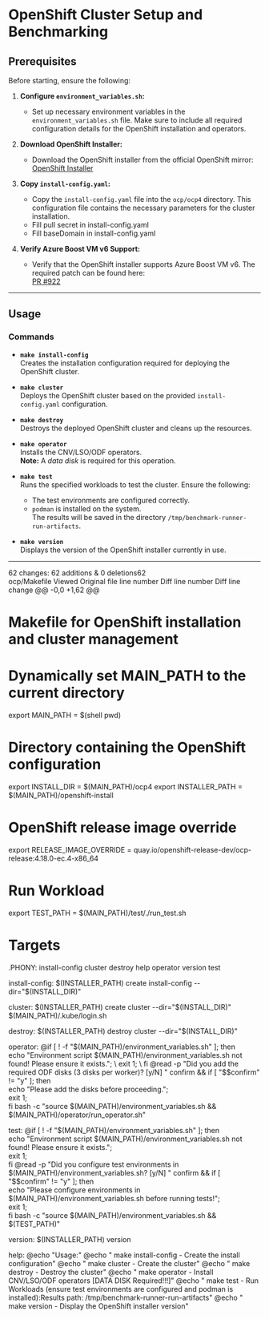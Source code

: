 # OpenShift Cluster Setup and Benchmarking

## Prerequisites

Before starting, ensure the following:

1. **Configure `environment_variables.sh`:**
   - Set up necessary environment variables in the `environment_variables.sh` file. Make sure to include all required configuration details for the OpenShift installation and operators.

2. **Download OpenShift Installer:**
   - Download the OpenShift installer from the official OpenShift mirror:  
     [OpenShift Installer](https://mirror.openshift.com/pub/openshift-v4/)

3. **Copy `install-config.yaml`:**
   - Copy the `install-config.yaml` file into the `ocp/ocp4` directory. This configuration file contains the necessary parameters for the cluster installation.
   - Fill pull secret in install-config.yaml
   - Fill baseDomain in install-config.yaml

4. **Verify Azure Boost VM v6 Support:**
   - Verify that the OpenShift installer supports Azure Boost VM v6. The required patch can be found here:  
     [PR #922](https://github.com/openshift/installer/pull/922)

---

## Usage

### Commands

- **`make install-config`**  
  Creates the installation configuration required for deploying the OpenShift cluster.

- **`make cluster`**  
  Deploys the OpenShift cluster based on the provided `install-config.yaml` configuration.

- **`make destroy`**  
  Destroys the deployed OpenShift cluster and cleans up the resources.

- **`make operator`**  
  Installs the CNV/LSO/ODF operators.  
  **Note:** A *data disk* is required for this operation.

- **`make test`**  
  Runs the specified workloads to test the cluster. Ensure the following:
  - The test environments are configured correctly.
  - `podman` is installed on the system.  
  The results will be saved in the directory `/tmp/benchmark-runner-run-artifacts`.

- **`make version`**  
  Displays the version of the OpenShift installer currently in use.

---
 62 changes: 62 additions & 0 deletions62  
ocp/Makefile
Viewed
Original file line number	Diff line number	Diff line change
@@ -0,0 +1,62 @@
# Makefile for OpenShift installation and cluster management

# Dynamically set MAIN_PATH to the current directory
export MAIN_PATH = $(shell pwd)

# Directory containing the OpenShift configuration
export INSTALL_DIR = $(MAIN_PATH)/ocp4
export INSTALLER_PATH = $(MAIN_PATH)/openshift-install

# OpenShift release image override
export RELEASE_IMAGE_OVERRIDE = quay.io/openshift-release-dev/ocp-release:4.18.0-ec.4-x86_64

# Run Workload
export TEST_PATH = $(MAIN_PATH)/test/./run_test.sh

# Targets
.PHONY: install-config cluster destroy help operator version test

install-config:
	$(INSTALLER_PATH) create install-config --dir="$(INSTALL_DIR)"

cluster:
	$(INSTALLER_PATH) create cluster --dir="$(INSTALL_DIR)"
	$(MAIN_PATH)/.kube/login.sh

destroy:
	$(INSTALLER_PATH) destroy cluster --dir="$(INSTALL_DIR)"

operator:
	@if [ ! -f "$(MAIN_PATH)/environment_variables.sh" ]; then \
		echo "Environment script $(MAIN_PATH)/environment_variables.sh not found! Please ensure it exists."; \
		exit 1; \
	fi
	@read -p "Did you add the required ODF disks (3 disks per worker)? [y/N] " confirm && if [ "$$confirm" != "y" ]; then \
		echo "Please add the disks before proceeding."; \
		exit 1; \
	fi
	bash -c "source $(MAIN_PATH)/environment_variables.sh && $(MAIN_PATH)/operator/run_operator.sh"

test:
	@if [ ! -f "$(MAIN_PATH)/environment_variables.sh" ]; then \
		echo "Environment script $(MAIN_PATH)/environment_variables.sh not found! Please ensure it exists."; \
		exit 1; \
	fi
	@read -p "Did you configure test environments in $(MAIN_PATH)/environment_variables.sh? [y/N] " confirm && if [ "$$confirm" != "y" ]; then \
		echo "Please configure environments in $(MAIN_PATH)/environment_variables.sh before running tests!"; \
		exit 1; \
	fi
	bash -c "source $(MAIN_PATH)/environment_variables.sh && $(TEST_PATH)"

version:
	$(INSTALLER_PATH) version

help:
	@echo "Usage:"
	@echo "  make install-config  - Create the install configuration"
	@echo "  make cluster         - Create the cluster"
	@echo "  make destroy         - Destroy the cluster"
	@echo "  make operator        - Install CNV/LSO/ODF operators [DATA DISK Required!!!]"
	@echo "  make test            - Run Workloads (ensure test environments are configured and podman is installed):Results path: /tmp/benchmark-runner-run-artifacts"
	@echo "  make version         - Display the OpenShift installer version"
